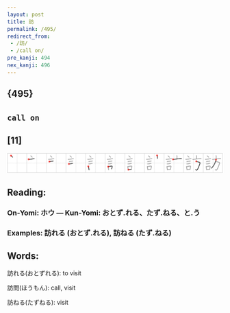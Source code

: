 ```yaml
---
layout: post
title: 訪
permalink: /495/
redirect_from:
 - /訪/
 - /call on/
pre_kanji: 494
nex_kanji: 496
---
```


## {495}

## `call on`

## [11]

<div class="stroke"><img src="../images/E8A8AA.png" /></div>

## Reading:

### On-Yomi: ホウ &mdash; Kun-Yomi: おとず.れる、たず.ねる、と.う

### Examples: 訪れる (おとず.れる), 訪ねる (たず.ねる)

## Words:

訪れる(おとずれる): to visit

訪問(ほうもん): call, visit

訪ねる(たずねる): visit
